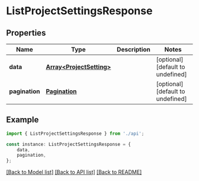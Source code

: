 # ListProjectSettingsResponse


## Properties

Name | Type | Description | Notes
------------ | ------------- | ------------- | -------------
**data** | [**Array&lt;ProjectSetting&gt;**](ProjectSetting.md) |  | [optional] [default to undefined]
**pagination** | [**Pagination**](Pagination.md) |  | [optional] [default to undefined]

## Example

```typescript
import { ListProjectSettingsResponse } from './api';

const instance: ListProjectSettingsResponse = {
    data,
    pagination,
};
```

[[Back to Model list]](../README.md#documentation-for-models) [[Back to API list]](../README.md#documentation-for-api-endpoints) [[Back to README]](../README.md)
